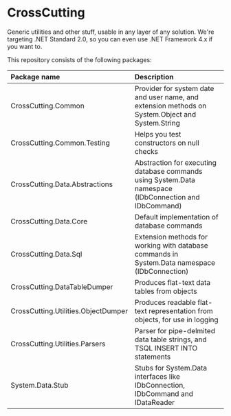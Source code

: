 # CrossCutting
Generic utilities and other stuff, usable in any layer of any solution. We're targeting .NET Standard 2.0, so you can even use .NET Framework 4.x if you want to.

This repository consists of the following packages:

| Package name                        | Description                                                                                                     |
| :---------------------------------- | :-------------------------------------------------------------------------------------------------------------- |
| CrossCutting.Common                 | Provider for system date and user name, and extension methods on System.Object and System.String                |
| CrossCutting.Common.Testing         | Helps you test constructors on null checks                                                                      |
| CrossCutting.Data.Abstractions      | Abstraction for executing database commands using System.Data namespace (IDbConnection and IDbCommand)          |
| CrossCutting.Data.Core              | Default implementation of database commands                                                                     |
| CrossCutting.Data.Sql               | Extension methods for working with database commands in System.Data namespace (IDbConnection)                   |
| CrossCutting.DataTableDumper        | Produces flat-text data tables from objects                                                                     |
| CrossCutting.Utilities.ObjectDumper | Produces readable flat-text representation from objects, for use in logging                                     |
| CrossCutting.Utilities.Parsers      | Parser for pipe-delmited data table strings, and TSQL INSERT INTO statements                                    |
| System.Data.Stub                    | Stubs for System.Data interfaces like IDbConnection, IDbCommand and IDataReader                                 |
